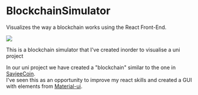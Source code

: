 # BlockchainSimulator
Visualizes the way a blockchain works using the React Front-End.</br>

![](https://github.com/DrorTsky/BlockchainSimulatorUniProj/blob/main/blockchain.gif)


This is a blockchain simulator that I've created inorder to visualise a uni project

In our uni project we have created a "blockchain" similar to the one in [SavjeeCoin](https://github.com/Savjee/SavjeeCoin).</br>
I've seen this as an opportunity to improve my react skills and created a GUI  with elements from [Material-ui](https://material-ui.com/).
